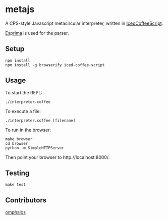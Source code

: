 metajs
======

A CPS-style Javascript metacircular interpreter, written in
[IcedCoffeeScript][2].

[Esprima][1] is used for the parser.

Setup
-----

    npm install
    npm install -g browserify iced-coffee-script

Usage
-----

To start the REPL:

    ./interpreter.coffee

To execute a file:

    ./interpreter.coffee [filename]

To run in the browser:

    make browser
    cd browser
    python -m SimpleHTTPServer

Then point your browser to http://localhost:8000/.

Testing
-------

    make test

Contributors
------------

[omphalos](github.com/omphalos)

[1]: http://esprima.org/
[2]: http://maxtaco.github.com/coffee-script/
